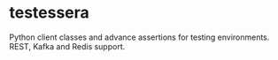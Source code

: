 # testessera
Python client classes and advance assertions for testing environments. REST, Kafka and Redis support.
